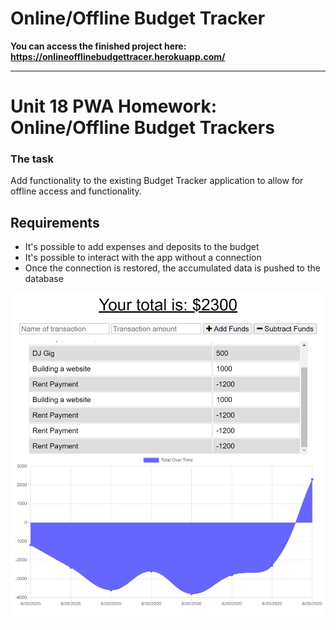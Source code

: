 # Online/Offline Budget Tracker

**You can access the finished project here:
<https://onlineofflinebudgettracer.herokuapp.com/>**

---

# Unit 18 PWA Homework: Online/Offline Budget Trackers

### The task

Add functionality to the existing Budget Tracker application to allow for offline access and functionality.

## Requirements

* It's possible to add expenses and deposits to the budget
* It's possible to interact with the app without a connection
* Once the connection is restored, the accumulated data is pushed to the database

![screenshot 1](/assets/images/screenshot1.png)
